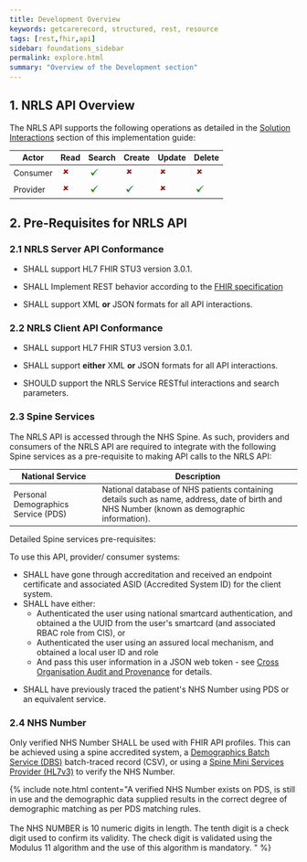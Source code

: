 ```yaml
---
title: Development Overview
keywords: getcarerecord, structured, rest, resource
tags: [rest,fhir,api]
sidebar: foundations_sidebar
permalink: explore.html
summary: "Overview of the Development section"
---
```


<!--
{% include custom/search.warnbanner.html %}

{% include custom/api_overview.svg %}
-->

## 1. NRLS API Overview ##

<!--This section provides NRLS implementers with an overview of the NRLS API.-->

The NRLS API supports the following operations as detailed in the [Solution Interactions](overview_interactions.html) section of this implementation guide:


|Actor|Read|Search|Create|Update|Delete|
| ------------- | ------------- | ------------- | ------------- | ------------- | ------------- | 
|Consumer|![Tick](images/cross.png)|![Tick](images/tick.png)|![Cross](images/cross.png)|![Cross](images/cross.png)|![Cross](images/cross.png)|
|Provider|![Tick](images/cross.png)|![Tick](images/tick.png)|![Tick](images/tick.png)|![Tick](images/cross.png)|![Tick](images/tick.png)|


<!--
- Consumer discovery of patient records on the NRLI National Record Locator Index
- Consumer retrieval of patient records from the NRLS National Record Locator Service
- Provider creation, updates and deletions of patient record pointers on the NRLI National Record Locator Index
-->


## 2. Pre-Requisites for NRLS API ##

### 2.1 NRLS Server API Conformance ###

- SHALL support HL7 FHIR STU3 version 3.0.1.

<!--- SHALL support the CareConnect Patient resource profile.
- SHALL support at least one additional resource profile from the list of CareConnect Profiles-->

- SHALL Implement REST behavior according to the [FHIR specification](http://www.hl7.org/fhir/STU3/http.html)

- SHALL support XML **or** JSON formats for all API interactions.

<!-- SHALL expose a valid NRLS FHIR [CapabilityStatement](https://www.hl7.org/fhir/STU3/capabilitystatement.html) identifying the list of profiles, operations and search parameters supported. See [NRLS API FHIR Capability Statement profile](api_foundation_conformance.html).-->

<!--- - SHALL support the NRLS-DocumentReference-1 resource profile.

- SHOULD identify the resource profiles supported as part of the FHIR meta.profile attribute for each instance.-->

### 2.2 NRLS Client API Conformance ###

- SHALL support HL7 FHIR STU3 version 3.0.1.

<!--- SHALL support the CareConnect Patient resource profile.
- SHALL support at least one additional resource profile from the list of CareConnect Profiles-->

- SHALL support **either** XML **or** JSON formats for all API interactions.


- SHOULD support the NRLS Service RESTful interactions and search parameters.

<!-- SHOULD support the RESTful interactions and search parameters as declared in the NRLS FHIR Server CapabilityStatement.-->


### 2.3 Spine Services ###

The NRLS API is accessed through the NHS Spine. As such, providers and consumers of the NRLS API are required to integrate with the following Spine services as a pre-requisite to making API calls to the NRLS API:


|National Service|Description|
| ------------- | ------------- |
|Personal Demographics Service (PDS)|National database of NHS patients containing details such as name, address, date of birth and NHS Number (known as demographic information).|

<!--
|Spine Security Proxy (SSP)|Spine server that acts as an intermediary for requests from clients seeking resources from other servers [TBC]|
-->

Detailed Spine services pre-requisites:

To use this API, provider/ consumer systems:

- SHALL have gone through accreditation and received an endpoint certificate and associated ASID (Accredited System ID) for the client system.
- SHALL have either:
	- Authenticated the user using national smartcard authentication, and obtained a the UUID from the user's smartcard (and associated RBAC role from CIS), or
	- Authenticated the user using an assured local mechanism, and obtained a local user ID and role
	- And pass this user information in a JSON web token - see [Cross Organisation Audit and Provenance](integration_cross_organisation_audit_and_provenance.html) for details.

<!--
{% include warning.html content="It is not yet clear, whether or not national identity is needed to be established for a client to interact with the NRLS. Further elaboration of NRLS consumer and provider authentication scenarios is expected." %}
-->
- SHALL have previously traced the patient's NHS Number using PDS or an equivalent service.



<!--
- Provider/ consumer systems SHALL have gone through accreditation and received an endpoint certificate and associated ASID for the client system.
- Provider/ consumer systems SHALL be capable of PDS tracing (or equivalent service e.g. SMSP) of patients
- Provider/ consumer systems SHALL have obtained a local user ID and role and passed this user information in a JSON web token.
-->
<!--- Provider/ consumer systems Shall have either authenticated the user using national smartcard authentication, and obtained a UUID from the user’s smartcard (and associated RBAC role from CIS) or authenticated the user using an assured local mechanism, and obtained a local user ID and role and passed this user information in a JSON web token.
- Spine Security Proxy (SSP) [TBC]
-->

### 2.4 NHS Number ###

Only verified NHS Number SHALL be used with FHIR API profiles. This can be achieved using a spine accredited system, a [Demographics Batch Service (DBS)](https://developer.nhs.uk/library/systems/demographic-batch-service-dbs/) batch-traced record (CSV), or using a [Spine Mini Services Provider (HL7v3)](https://nhsconnect.github.io/spine-smsp/) to verify the NHS Number.


{% include note.html content="A verified NHS Number exists on PDS, is still in use and the demographic data supplied results in the correct degree of demographic matching as per PDS matching rules.<br/><br/>The NHS NUMBER is 10 numeric digits in length. The tenth digit is a check digit used to confirm its validity. The check digit is validated using the Modulus 11 algorithm and the use of this algorithm is mandatory. " %}


<!--
{% include custom/contribute.html content="Get in touch with interoperabilityteam@nhs.net to improve the Prerequisites." %}
-->
<!--
## 3. API Structure ##

The API implementation guide has been split into Consumer and Provider API sections. 

Providers are systems external to the NRLS that expose records for retrieval via metadata or so-called Pointers that are stored in the NRLS. A Provider can be thought of as a system that has write access to the NRLS with some limited read-access that is designed to support Pointer maintenance. 

A Consumer can be thought of as a system that has read-access to the NRLS. The read access that a Consumer has is designed to facilitate the retrieval of Pointers that are of interest to the Consuming system. The way that Consumers retrieve Pointers from the system is different from the read-access that a Provider has.

The Consumer and Provider API sections have been structured to support:

- References - provides links to NHS Digital FHIR profiles, HL7 FHIR STU3 core resources and user stories
- Read interaction - accesses the current contents of a resource.
- Search Parameters - list of search parameters for the profile being described, including any tips for searching. This section shows examples of how to search using the provided search parameters
- Create interaction - create a new resource with a server assigned id
- Update interaction - update an existing resource by its id (or create it if it is new)
- Delete interaction - delete a resource
- Examples - Description of the Request & Response headers, example of how to search on a server and the expected response body as an example
-->

